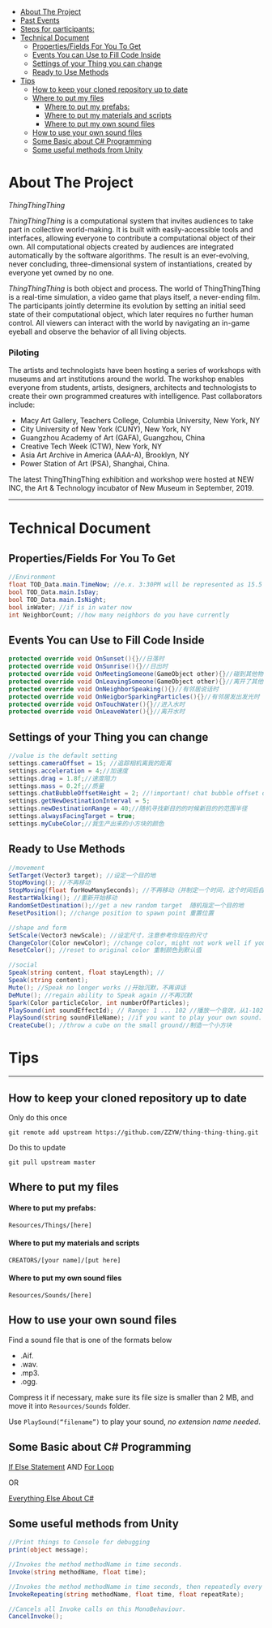 <!-- START doctoc generated TOC please keep comment here to allow auto update -->
<!-- DON'T EDIT THIS SECTION, INSTEAD RE-RUN doctoc TO UPDATE -->


- [About The Project](#about-the-project)
- [Past Events](#past-events)
- [Steps for participants:](#steps-for-participants)
- [Technical Document](#technical-document)
  - [Properties/Fields For You To Get](#propertiesfields-for-you-to-get)
  - [Events You can Use to Fill Code Inside](#events-you-can-use-to-fill-code-inside)
  - [Settings of your Thing you can change](#settings-of-your-thing-you-can-change)
  - [Ready to Use Methods](#ready-to-use-methods)
- [Tips](#tips)
  - [How to keep your cloned repository up to date](#how-to-keep-your-cloned-repository-up-to-date)
  - [Where to put my files](#where-to-put-my-files)
      - [Where to put my prefabs:](#where-to-put-my-prefabs)
      - [Where to put my materials and scripts](#where-to-put-my-materials-and-scripts)
      - [Where to put my own sound files](#where-to-put-my-own-sound-files)
  - [How to use your own sound files](#how-to-use-your-own-sound-files)
  - [Some Basic about C# Programming](#some-basic-about-c-programming)
  - [Some useful methods from Unity](#some-useful-methods-from-unity)

<!-- END doctoc generated TOC please keep comment here to allow auto update -->

# About The Project

_ThingThingThing_

_ThingThingThing_ is a computational system that invites audiences to take part in collective world-making. It is built with easily-accessible tools and interfaces, allowing everyone to contribute a computational object of their own. All computational objects created by audiences are integrated automatically by the software algorithms. The result is an ever-evolving, never concluding, three-dimensional system of instantiations, created by everyone yet owned by no one. 

_ThingThingThing_ is both object and process. The world of ThingThingThing is a real-time simulation, a video game that plays itself, a never-ending film. The participants jointly determine its evolution by setting an initial seed state of their computational object, which later requires no further human control. All viewers can interact with the world by navigating an in-game eyeball and observe the behavior of all living objects. 

### Piloting 

The artists and technologists have been hosting a series of workshops with museums and art institutions around the world. The workshop enables everyone from students, artists, designers, architects and technologists to create their own programmed creatures with intelligence. Past collaborators include: 

- Macy Art Gallery, Teachers College, Columbia University, New York, NY
- City University of New York (CUNY), New York, NY
- Guangzhou Academy of Art (GAFA), Guangzhou, China
- Creative Tech Week (CTW), New York, NY
- Asia Art Archive in America (AAA-A), Brooklyn, NY
- Power Station of Art (PSA), Shanghai, China. 

The latest ThingThingThing exhibition and workshop were hosted at NEW INC, the Art & Technology incubator of New Museum in September, 2019.

<!-- ---------- -->

<!-- # Collaborators and Their _Things_

- Zhenzhen  `PrinceZ`
- Yang `Elo` & `Dummy`
- Jingling `JZ` & `JZPig`
- Evian `Cloud Cloud` & `Sheep_Mushy`
- Sara `Margarita` & `Tomas`
- JHMun `Chicken` -->

---



<!-- # Steps for participants:

[Google Doc Link](https://docs.google.com/document/d/18rqBA01xjrEOiLuYqoa7b_HeCmha066y6eLI37iUFIA/edit?usp=sharing)  
[石墨文档](https://shimo.im/docs/DhxNEZhaCGgABntM/)

--- -->

# Technical Document

## Properties/Fields For You To Get

```csharp
//Environment
float TOD_Data.main.TimeNow; //e.x. 3:30PM will be represented as 15.5
bool TOD_Data.main.IsDay;
bool TOD_Data.main.IsNight;
bool inWater; //if is in water now
int NeighborCount; //how many neighbors do you have currently
```

## Events You can Use to Fill Code Inside

```csharp
protected override void OnSunset(){}//日落时
protected override void OnSunrise(){}//日出时
protected override void OnMeetingSomeone(GameObject other){}//碰到其他物时
protected override void OnLeavingSomeone(GameObject other){}//离开了其他物时
protected override void OnNeighborSpeaking(){}//有邻居说话时
protected override void OnNeigborSparkingParticles(){}//有邻居发出发光时
protected override void OnTouchWater(){}//进入水时
protected override void OnLeaveWater(){}//离开水时
```

## Settings of your Thing you can change

```csharp
//value is the default setting
settings.cameraOffset = 15; //追踪相机离我的距离
settings.acceleration = 4;//加速度
settings.drag = 1.8f;//速度阻力
settings.mass = 0.2f;//质量
settings.chatBubbleOffsetHeight = 2; //!important! chat bubble offset on Y axis, adjust to avoid chat bubble being blocked by your model 重要！！！！我的对话泡泡的高度！！注意测试调整
settings.getNewDestinationInterval = 5;
settings.newDestinationRange = 40;//随机寻找新目的的时候新目的的范围半径
settings.alwaysFacingTarget = true;
settings.myCubeColor;//我生产出来的小方块的颜色
```

## Ready to Use Methods

```csharp
//movement
SetTarget(Vector3 target); //设定一个目的地
StopMoving(); //不再移动
StopMoving(float forHowManySeconds); //不再移动（并制定一个时间，这个时间后自动开始移动）
RestartWalking(); //重新开始移动
RandomSetDestination();//get a new random target  随机指定一个目的地
ResetPosition(); //change position to spawn point 重置位置

//shape and form
SetScale(Vector3 newScale); //设定尺寸，注意参考你现在的尺寸
ChangeColor(Color newColor); //change color, might not work well if you have more than one renderer or more than one material 更改颜色
ResetColor(); //reset to original color 重制颜色到默认值

//social
Speak(string content, float stayLength); //
Speak(string content);
Mute(); //Speak no longer works //开始沉默，不再讲话
DeMute(); //regain ability to Speak again //不再沉默
Spark(Color particleColor, int numberOfParticles);
PlaySound(int soundEffectId); // Range: 1 ... 102 //播放一个音效，从1-102中选择
PlaySound(string soundFileName); //if you want to play your own sound. but pls make your sound short!!!//播放一个音效，如果你要用自己的声音文件
CreateCube(); //throw a cube on the small ground//制造一个小方块
```

# Tips

---

## How to keep your cloned repository up to date

Only do this once

`git remote add upstream https://github.com/ZZYW/thing-thing-thing.git`

Do this to update

`git pull upstream master`

## Where to put my files

#### Where to put my prefabs:

`Resources/Things/[here]`

#### Where to put my materials and scripts

`CREATORS/[your name]/[put here]`

#### Where to put my own sound files

`Resources/Sounds/[here]`

## How to use your own sound files

Find a sound file that is one of the formats below

- .Aif.
- .wav.
- .mp3.
- .ogg.

Compress it if necessary, make sure its file size is smaller than 2 MB, and move it into `Resources/Sounds` folder.

Use `PlaySound(“filename”)` to play your sound, _no extension name needed_.

## Some Basic about C# Programming

[If Else Statement](https://docs.microsoft.com/en-us/dotnet/csharp/language-reference/keywords/if-else)
AND
[For Loop](https://docs.microsoft.com/en-us/dotnet/csharp/language-reference/keywords/for)

OR

[Everything Else About C#](https://docs.microsoft.com/en-us/dotnet/csharp/index)

## Some useful methods from Unity

```csharp
//Print things to Console for debugging
print(object message);

//Invokes the method methodName in time seconds.
Invoke(string methodName, float time);

//Invokes the method methodName in time seconds, then repeatedly every repeatRate seconds.
InvokeRepeating(string methodName, float time, float repeatRate);

//Cancels all Invoke calls on this MonoBehaviour.
CancelInvoke();
```
